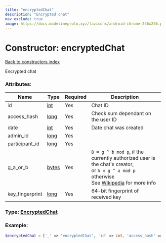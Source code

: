 ```yaml
---
title: "encryptedChat"
description: "Encrypted chat"
nav_exclude: true
image: https://docs.madelineproto.xyz/favicons/android-chrome-256x256.png
---
```

# Constructor: encryptedChat  
[Back to constructors index](index.md)



Encrypted chat

### Attributes:

| Name     |    Type       | Required | Description |
|----------|---------------|----------|-------------|
|id|[int](../types/int.md) | Yes|Chat ID|
|access\_hash|[long](../types/long.md) | Yes|Check sum dependant on the user ID|
|date|[int](../types/int.md) | Yes|Date chat was created|
|admin\_id|[long](../types/long.md) | Yes|
|participant\_id|[long](../types/long.md) | Yes|
|g\_a\_or\_b|[bytes](../types/bytes.md) | Yes|`B = g ^ b mod p`, if the currently authorized user is the chat's creator,<br>or `A = g ^ a mod p` otherwise<br>See [Wikipedia](https://en.wikipedia.org/wiki/Diffie%E2%80%93Hellman_key_exchange) for more info|
|key\_fingerprint|[long](../types/long.md) | Yes|64-bit fingerprint of received key|



### Type: [EncryptedChat](../types/EncryptedChat.md)


### Example:

```php
$encryptedChat = ['_' => 'encryptedChat', 'id' => int, 'access_hash' => long, 'date' => int, 'admin_id' => long, 'participant_id' => long, 'g_a_or_b' => 'bytes', 'key_fingerprint' => long];
```  

